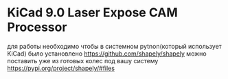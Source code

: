 # KiCad 9.0 Laser Expose CAM Processor
для работы необходимо чтобы в системном pytnon(который использует KiCad) было установлено https://github.com/shapely/shapely
можно поставить уже из готовых колес под вашу систему https://pypi.org/project/shapely/#files
